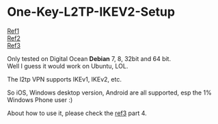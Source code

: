 # One-Key-L2TP-IKEV2-Setup

[Ref1]  
[Ref2]  
[Ref3]  


Only tested on Digital Ocean **Debian** 7, 8, 32bit and 64 bit.  
Well I guess it would work on Ubuntu, LOL.

The l2tp VPN supports IKEv1, IKEv2, etc.

So iOS, Windows desktop version, Android are all supported, esp the 1% Windows Phone user :)

About how to use it, please check the [ref3] part 4.

[ref1]: https://hjc.im/shi-yong-strongswanda-jian-ipsecikev2-vpn/

[ref2]: http://quericy.me/blog/512

[ref3]: http://coffeecat.info/?p=151